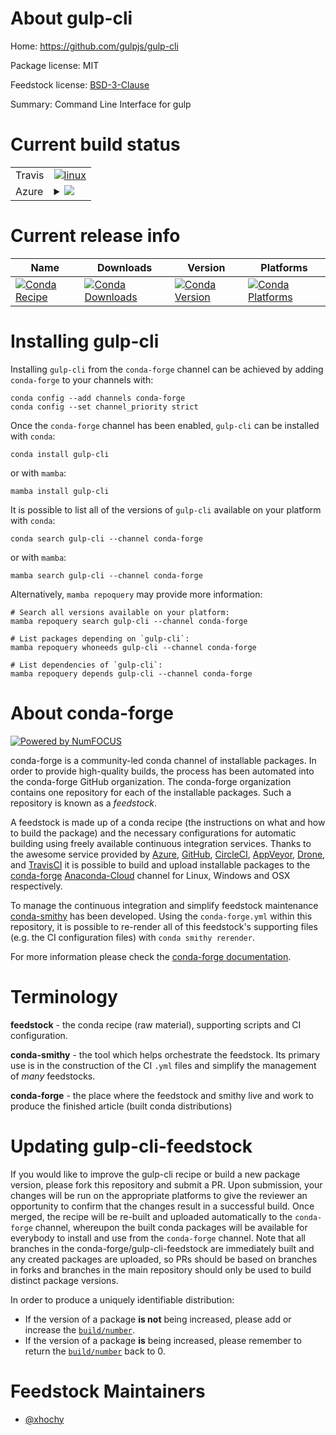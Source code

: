 About gulp-cli
==============

Home: https://github.com/gulpjs/gulp-cli

Package license: MIT

Feedstock license: [BSD-3-Clause](https://github.com/conda-forge/gulp-cli-feedstock/blob/main/LICENSE.txt)

Summary: Command Line Interface for gulp

Current build status
====================


<table><tr>
    <td>Travis</td>
    <td>
      <a href="https://app.travis-ci.com/conda-forge/gulp-cli-feedstock">
        <img alt="linux" src="https://img.shields.io/travis/com/conda-forge/gulp-cli-feedstock/main.svg?label=Linux">
      </a>
    </td>
  </tr>
    
  <tr>
    <td>Azure</td>
    <td>
      <details>
        <summary>
          <a href="https://dev.azure.com/conda-forge/feedstock-builds/_build/latest?definitionId=12136&branchName=main">
            <img src="https://dev.azure.com/conda-forge/feedstock-builds/_apis/build/status/gulp-cli-feedstock?branchName=main">
          </a>
        </summary>
        <table>
          <thead><tr><th>Variant</th><th>Status</th></tr></thead>
          <tbody><tr>
              <td>linux_64_nodejs14</td>
              <td>
                <a href="https://dev.azure.com/conda-forge/feedstock-builds/_build/latest?definitionId=12136&branchName=main">
                  <img src="https://dev.azure.com/conda-forge/feedstock-builds/_apis/build/status/gulp-cli-feedstock?branchName=main&jobName=linux&configuration=linux_64_nodejs14" alt="variant">
                </a>
              </td>
            </tr><tr>
              <td>linux_64_nodejs16</td>
              <td>
                <a href="https://dev.azure.com/conda-forge/feedstock-builds/_build/latest?definitionId=12136&branchName=main">
                  <img src="https://dev.azure.com/conda-forge/feedstock-builds/_apis/build/status/gulp-cli-feedstock?branchName=main&jobName=linux&configuration=linux_64_nodejs16" alt="variant">
                </a>
              </td>
            </tr><tr>
              <td>linux_64_nodejs17</td>
              <td>
                <a href="https://dev.azure.com/conda-forge/feedstock-builds/_build/latest?definitionId=12136&branchName=main">
                  <img src="https://dev.azure.com/conda-forge/feedstock-builds/_apis/build/status/gulp-cli-feedstock?branchName=main&jobName=linux&configuration=linux_64_nodejs17" alt="variant">
                </a>
              </td>
            </tr><tr>
              <td>linux_aarch64_nodejs14</td>
              <td>
                <a href="https://dev.azure.com/conda-forge/feedstock-builds/_build/latest?definitionId=12136&branchName=main">
                  <img src="https://dev.azure.com/conda-forge/feedstock-builds/_apis/build/status/gulp-cli-feedstock?branchName=main&jobName=linux&configuration=linux_aarch64_nodejs14" alt="variant">
                </a>
              </td>
            </tr><tr>
              <td>linux_aarch64_nodejs16</td>
              <td>
                <a href="https://dev.azure.com/conda-forge/feedstock-builds/_build/latest?definitionId=12136&branchName=main">
                  <img src="https://dev.azure.com/conda-forge/feedstock-builds/_apis/build/status/gulp-cli-feedstock?branchName=main&jobName=linux&configuration=linux_aarch64_nodejs16" alt="variant">
                </a>
              </td>
            </tr><tr>
              <td>linux_aarch64_nodejs17</td>
              <td>
                <a href="https://dev.azure.com/conda-forge/feedstock-builds/_build/latest?definitionId=12136&branchName=main">
                  <img src="https://dev.azure.com/conda-forge/feedstock-builds/_apis/build/status/gulp-cli-feedstock?branchName=main&jobName=linux&configuration=linux_aarch64_nodejs17" alt="variant">
                </a>
              </td>
            </tr><tr>
              <td>osx_64_nodejs14</td>
              <td>
                <a href="https://dev.azure.com/conda-forge/feedstock-builds/_build/latest?definitionId=12136&branchName=main">
                  <img src="https://dev.azure.com/conda-forge/feedstock-builds/_apis/build/status/gulp-cli-feedstock?branchName=main&jobName=osx&configuration=osx_64_nodejs14" alt="variant">
                </a>
              </td>
            </tr><tr>
              <td>osx_64_nodejs16</td>
              <td>
                <a href="https://dev.azure.com/conda-forge/feedstock-builds/_build/latest?definitionId=12136&branchName=main">
                  <img src="https://dev.azure.com/conda-forge/feedstock-builds/_apis/build/status/gulp-cli-feedstock?branchName=main&jobName=osx&configuration=osx_64_nodejs16" alt="variant">
                </a>
              </td>
            </tr><tr>
              <td>osx_64_nodejs17</td>
              <td>
                <a href="https://dev.azure.com/conda-forge/feedstock-builds/_build/latest?definitionId=12136&branchName=main">
                  <img src="https://dev.azure.com/conda-forge/feedstock-builds/_apis/build/status/gulp-cli-feedstock?branchName=main&jobName=osx&configuration=osx_64_nodejs17" alt="variant">
                </a>
              </td>
            </tr>
          </tbody>
        </table>
      </details>
    </td>
  </tr>
</table>

Current release info
====================

| Name | Downloads | Version | Platforms |
| --- | --- | --- | --- |
| [![Conda Recipe](https://img.shields.io/badge/recipe-gulp--cli-green.svg)](https://anaconda.org/conda-forge/gulp-cli) | [![Conda Downloads](https://img.shields.io/conda/dn/conda-forge/gulp-cli.svg)](https://anaconda.org/conda-forge/gulp-cli) | [![Conda Version](https://img.shields.io/conda/vn/conda-forge/gulp-cli.svg)](https://anaconda.org/conda-forge/gulp-cli) | [![Conda Platforms](https://img.shields.io/conda/pn/conda-forge/gulp-cli.svg)](https://anaconda.org/conda-forge/gulp-cli) |

Installing gulp-cli
===================

Installing `gulp-cli` from the `conda-forge` channel can be achieved by adding `conda-forge` to your channels with:

```
conda config --add channels conda-forge
conda config --set channel_priority strict
```

Once the `conda-forge` channel has been enabled, `gulp-cli` can be installed with `conda`:

```
conda install gulp-cli
```

or with `mamba`:

```
mamba install gulp-cli
```

It is possible to list all of the versions of `gulp-cli` available on your platform with `conda`:

```
conda search gulp-cli --channel conda-forge
```

or with `mamba`:

```
mamba search gulp-cli --channel conda-forge
```

Alternatively, `mamba repoquery` may provide more information:

```
# Search all versions available on your platform:
mamba repoquery search gulp-cli --channel conda-forge

# List packages depending on `gulp-cli`:
mamba repoquery whoneeds gulp-cli --channel conda-forge

# List dependencies of `gulp-cli`:
mamba repoquery depends gulp-cli --channel conda-forge
```


About conda-forge
=================

[![Powered by
NumFOCUS](https://img.shields.io/badge/powered%20by-NumFOCUS-orange.svg?style=flat&colorA=E1523D&colorB=007D8A)](https://numfocus.org)

conda-forge is a community-led conda channel of installable packages.
In order to provide high-quality builds, the process has been automated into the
conda-forge GitHub organization. The conda-forge organization contains one repository
for each of the installable packages. Such a repository is known as a *feedstock*.

A feedstock is made up of a conda recipe (the instructions on what and how to build
the package) and the necessary configurations for automatic building using freely
available continuous integration services. Thanks to the awesome service provided by
[Azure](https://azure.microsoft.com/en-us/services/devops/), [GitHub](https://github.com/),
[CircleCI](https://circleci.com/), [AppVeyor](https://www.appveyor.com/),
[Drone](https://cloud.drone.io/welcome), and [TravisCI](https://travis-ci.com/)
it is possible to build and upload installable packages to the
[conda-forge](https://anaconda.org/conda-forge) [Anaconda-Cloud](https://anaconda.org/)
channel for Linux, Windows and OSX respectively.

To manage the continuous integration and simplify feedstock maintenance
[conda-smithy](https://github.com/conda-forge/conda-smithy) has been developed.
Using the ``conda-forge.yml`` within this repository, it is possible to re-render all of
this feedstock's supporting files (e.g. the CI configuration files) with ``conda smithy rerender``.

For more information please check the [conda-forge documentation](https://conda-forge.org/docs/).

Terminology
===========

**feedstock** - the conda recipe (raw material), supporting scripts and CI configuration.

**conda-smithy** - the tool which helps orchestrate the feedstock.
                   Its primary use is in the construction of the CI ``.yml`` files
                   and simplify the management of *many* feedstocks.

**conda-forge** - the place where the feedstock and smithy live and work to
                  produce the finished article (built conda distributions)


Updating gulp-cli-feedstock
===========================

If you would like to improve the gulp-cli recipe or build a new
package version, please fork this repository and submit a PR. Upon submission,
your changes will be run on the appropriate platforms to give the reviewer an
opportunity to confirm that the changes result in a successful build. Once
merged, the recipe will be re-built and uploaded automatically to the
`conda-forge` channel, whereupon the built conda packages will be available for
everybody to install and use from the `conda-forge` channel.
Note that all branches in the conda-forge/gulp-cli-feedstock are
immediately built and any created packages are uploaded, so PRs should be based
on branches in forks and branches in the main repository should only be used to
build distinct package versions.

In order to produce a uniquely identifiable distribution:
 * If the version of a package **is not** being increased, please add or increase
   the [``build/number``](https://docs.conda.io/projects/conda-build/en/latest/resources/define-metadata.html#build-number-and-string).
 * If the version of a package **is** being increased, please remember to return
   the [``build/number``](https://docs.conda.io/projects/conda-build/en/latest/resources/define-metadata.html#build-number-and-string)
   back to 0.

Feedstock Maintainers
=====================

* [@xhochy](https://github.com/xhochy/)

